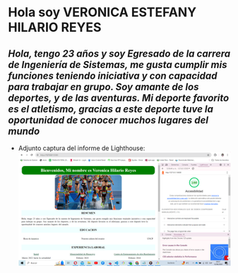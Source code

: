# Hola soy VERONICA ESTEFANY HILARIO REYES
## _Hola, tengo 23 años y soy Egresado de la carrera de Ingeniería de Sistemas, me gusta cumplir mis funciones teniendo iniciativa y con capacidad para trabajar en grupo. Soy amante de los deportes, y de las aventuras. Mi deporte favorito es el atletismo, gracias a este deporte tuve la oportunidad de conocer muchos lugares del mundo_

+ Adjunto captura del informe de Lighthouse:
![image](/img/Lighthouse2.PNG)
